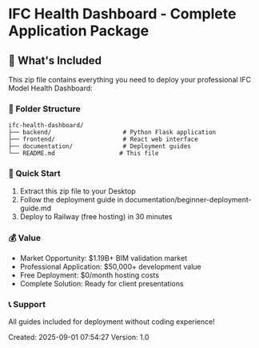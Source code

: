 # IFC Health Dashboard - Complete Application Package

## 🎯 What's Included

This zip file contains everything you need to deploy your professional IFC Model Health Dashboard:

### 📁 Folder Structure
```
ifc-health-dashboard/
├── backend/                    # Python Flask application
├── frontend/                   # React web interface  
├── documentation/              # Deployment guides
└── README.md                  # This file
```

### 🚀 Quick Start
1. Extract this zip file to your Desktop
2. Follow the deployment guide in documentation/beginner-deployment-guide.md
3. Deploy to Railway (free hosting) in 30 minutes

### 💰 Value
- Market Opportunity: $1.19B+ BIM validation market
- Professional Application: $50,000+ development value
- Free Deployment: $0/month hosting costs
- Complete Solution: Ready for client presentations

### 📞 Support
All guides included for deployment without coding experience!

Created: 2025-09-01 07:54:27
Version: 1.0
